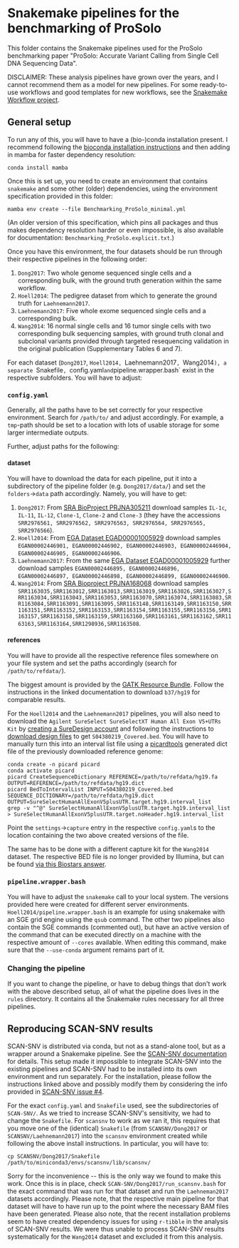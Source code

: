 # Snakemake pipelines for the benchmarking of ProSolo

This folder contains the Snakemake pipelines used for the ProSolo benchmarking paper "ProSolo:
Accurate Variant Calling from Single Cell DNA Sequencing Data".

DISCLAIMER: These analysis pipelines have grown over the years, and I cannot recommend them
as a model for new pipelines. For some ready-to-use workflows and good templates for new
workflows, see the [Snakemake Workflow project](https://github.com/snakemake-workflows/docs).


## General setup

To run any of this, you will have to have a (bio-)conda installation present. I recommend
following the [bioconda installation instructions](https://bioconda.github.io/user/install.html)
and then adding in mamba for faster dependency resolution:

    conda install mamba

Once this is set up, you need to create an environment that contains `snakemake` and some other
(older) dependencies, using the environment specification provided in this folder:

    mamba env create --file Benchmarking_ProSolo_minimal.yml

(An older version of this specification, which pins all packages and thus makes dependency
resolution harder or even impossible, is also available for documentation:
`Benchmarking_ProSolo.explicit.txt`.)

Once you have this environment, the four datasets should be run through their respective
pipelines in the following order:

1. `Dong2017`: Two whole genome sequenced single cells and a corresponding bulk, with the ground
   truth generation within the same workflow.
2. `Hoell2014`: The pedigree dataset from which to generate the ground truth for `Laehnemann2017`.
3. `Laehnemann2017`: Five whole exome sequenced single cells and a corresponding bulk.
4. `Wang2014`: 16 normal single cells and 16 tumor single cells with two corresponding bulk
   sequencing samples, with ground truth clonal and subclonal variants provided through targeted
   resequencing validation in the original publication (Supplementary Tables 6 and 7).

For each dataset (`Dong2017`, `Hoell2014, `Laehnemann2017`, `Wang2014`), a separate `Snakefile`,
`config.yaml` and `pipeline.wrapper.bash` exist in the respective subfolders. You will have to adjust:

### `config.yaml`

Generally, all the paths have to be set correctly for your respective environment. Search for
`/path/to/` and adjust accordingly. For example, a `tmp`-path should be set to a location with
lots of usable storage for some larger intermediate outputs.

Further, adjust paths for the following:

#### dataset

You will have to download the data for each pipeline, put it into a subdirectory of the
pipeline folder (e.g. `Dong2017/data/`) and set the `folders`->`data` path accordingly. Namely,
you will have to get:

1. `Dong2017`: From [SRA BioProject PRJNA305211](https://www.ncbi.nlm.nih.gov/Traces/study/?acc=PRJNA305211&ff=on)
   download samples `IL-1c`, `IL-11`, `IL-12`, `Clone-1`, `Clone-2` and `Clone-3` (they have
   the accessions `SRR2976561, SRR2976562, SRR2976563, SRR2976564, SRR2976565, SRR2976566`).
2. `Hoell2014`: From [EGA Dataset EGAD00001005929](https://www.ebi.ac.uk/ega/datasets/EGAD00001005929)
   download samples `EGAN00002446901, EGAN00002446902, EGAN00002446903, EGAN00002446904, EGAN00002446905, EGAN00002446906`.
3. `Laehnemann2017`: From the same [EGA Dataset EGAD00001005929](https://www.ebi.ac.uk/ega/datasets/EGAD00001005929)
   further download samples `EGAN00002446895, EGAN00002446896, EGAN00002446897, EGAN00002446898, EGAN00002446899, EGAN00002446900`.
4. `Wang2014`: From [SRA Bioproject PRJNA168068](https://www.ncbi.nlm.nih.gov/Traces/study/?acc=PRJNA168068&f=sample_name_s%3An%3Atnbc%3Blibraryselection_s%3An%3Amda%2Cpcr%3Ac&o=acc_s%3Aa&s=SRR1163035,SRR1163012,SRR1163013,SRR1163019,SRR1163026,SRR1163027,SRR1163034,SRR1163043,SRR1163053,SRR1163070,SRR1163074,SRR1163083,SRR1163084,SRR1163091,SRR1163095,SRR1163148,SRR1163149,SRR1163150,SRR1163151,SRR1163152,SRR1163153,SRR1163154,SRR1163155,SRR1163156,SRR1163157,SRR1163158,SRR1163159,SRR1163160,SRR1163161,SRR1163162,SRR1163163,SRR1163164,SRR1298936,SRR1163508#)
   download samples `SRR1163035,SRR1163012,SRR1163013,SRR1163019,SRR1163026,SRR1163027,SRR1163034,SRR1163043,SRR1163053,SRR1163070,SRR1163074,SRR1163083,SRR1163084,SRR1163091,SRR1163095,SRR1163148,SRR1163149,SRR1163150,SRR1163151,SRR1163152,SRR1163153,SRR1163154,SRR1163155,SRR1163156,SRR1163157,SRR1163158,SRR1163159,SRR1163160,SRR1163161,SRR1163162,SRR1163163,SRR1163164,SRR1298936,SRR1163508`.

#### references

You will have to provide all the respective reference files somewhere on your file system and
set the paths accordingly (search for `/path/to/refdata/`).


The biggest amount is provided by the
[GATK Resource Bundle](https://gatk.broadinstitute.org/hc/en-us/articles/360036212652-Resource-Bundle).
Follow the instructions in the linked documentation to download `b37/hg19` for comparable results.

For the `Hoell2014` and the `Laehnemann2017` pipelines, you will also need to download the
`Agilent SureSelect SureSelectXT Human All Exon V5+UTRs Kit` by
[creating a SureDesign account](https://earray.chem.agilent.com/suredesign/help/Set_up_an_account.htm)
and following the instructions to
[download design files](https://earray.chem.agilent.com/suredesign/help/WebHelp.htm#Target_enrichment_design_files_available_for_download.htm)
to get `S04380219_Covered.bed`. You will have to manually turn this into an interval list file using
a [picardtools](https://broadinstitute.github.io/picard/) generated dict file of the previously
downloaded reference genome:

    conda create -n picard picard
    conda activate picard
    picard CreateSequenceDictionary REFERENCE=/path/to/refdata/hg19.fa OUTPUT=REFERENCE=/path/to/refdata/hg19.dict
    picard BedToIntervalList INPUT=S04380219_Covered.bed SEQUENCE_DICTIONARY=/path/to/refdata/hg19.dict OUTPUT=SureSelectHumanAllExonV5plusUTR.target.hg19.interval_list
    grep -v "^@" SureSelectHumanAllExonV5plusUTR.target.hg19.interval_list > SureSelectHumanAllExonV5plusUTR.target.noHeader.hg19.interval_list

Point the `settings`->`capture` entry in the respective `config.yaml`s to the location containing
the two above created versions of the file.

The same has to be done with a different capture kit for the `Wang2014` dataset.
The respective BED file is no longer provided by Illumina, but can be found [via this Biostars answer](https://www.biostars.org/p/144554/#144561).

### `pipeline.wrapper.bash`

You will have to adjust the `snakemake` call to your local system. The versions provided here
were created for different server environments. `Hoell2014/pipeline.wrapper.bash` is an example
for using snakemake with an SGE grid engine using the `qsub` command. The other two pipelines
also contain the SGE commands (commented out), but have an active version of the command
that can be executed directly on a machine with the respective amount of `--cores` available.
When editing this command, make sure that the `--use-conda` argument remains part of it.

### Changing the pipeline

If you want to change the pipeline, or have to debug things that don't work with the above
described setup, all of what the pipeline does lives in the `rules` directory. It contains all
the Snakemake rules necessary for all three pipelines. 

## Reproducing SCAN-SNV results

SCAN-SNV is distributed via conda, but not as a stand-alone tool, but as a wrapper around a
Snakemake pipeline. See the
[SCAN-SNV documentation](https://github.com/parklab/scan-snv/blob/6df4c19d6cd3cd0b796bf858eea874f79df34ad3/README.md)
for details. This setup made it impossible to integrate SCAN-SNV into the existing
pipelines and SCAN-SNV had to be installed into its own environment and run separately. For
the installation, please follow the instructions linked above and possibly modify them by
considering the info provided in [SCAN-SNV issue #4](https://github.com/parklab/scan-snv/issues/4).

For the exact `config.yaml` and `Snakefile` used, see the subdirectories of `SCAN-SNV/`. As
we tried to increase SCAN-SNV's sensitivity, we had to change the `Snakefile`. For `scansnv`
to work as we ran it, this requires that you move one of the (identical) `Snakefile` (from
`SCANSNV/Dong2017` or `SCANSNV/Laehnemann2017`) into the `scansnv` environment created while
following the above install instructions. In particular, you will have to:

    cp SCANSNV/Dong2017/Snakefile /path/to/miniconda3/envs/scansnv/lib/scansnv/

Sorry for the inconvenience -- this is the only way we found to make this work. Once this is
in place, check `SCAN-SNV/Dong2017/run_scansnv.bash` for the exact command that was run for
that dataset and run the `Laehneman2017` datasets accordingly. Please note, that
the respective main pipeline for that dataset will have to have run up to the point where the
necessary BAM files have been generated. Please also note, that the recent installation
problems seem to have created dependency issues for using `r-tibble` in the analysis of
SCAN-SNV results. We were thus unable to process SCAN-SNV results systematically for the
`Wang2014` dataset and excluded it from this analysis. 
